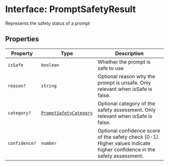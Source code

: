 # Interface: PromptSafetyResult

Represents the safety status of a prompt

## Properties

| Property | Type | Description |
| ------ | ------ | ------ |
| `isSafe` | `boolean` | Whether the prompt is safe to use |
| `reason?` | `string` | Optional reason why the prompt is unsafe. Only relevant when isSafe is false. |
| `category?` | [`PromptSafetyCategory`](../enumerations/prompt-safety-category.md) | Optional category of the safety assessment. Only relevant when isSafe is false. |
| `confidence?` | `number` | Optional confidence score of the safety check (0-1). Higher values indicate higher confidence in the safety assessment. |
